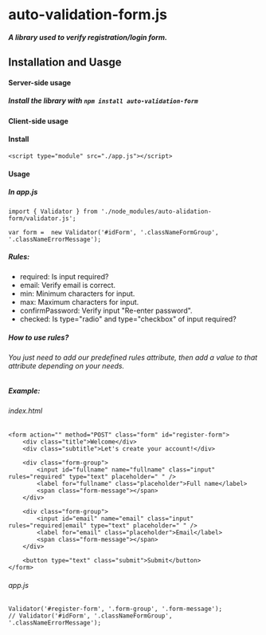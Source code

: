 # auto-validation-form.js
##### A library used to verify registration/login form.

## Installation and Uasge 

#### Server-side usage
##### Install the library with ```npm install auto-validation-form```

#### Client-side usage
#### Install
```
<script type="module" src="./app.js"></script>
```
#### Usage
##### In app.js
```
import { Validator } from './node_modules/auto-alidation-form/validator.js';

var form =  new Validator('#idForm', '.classNameFormGroup', '.classNameErrorMessage'); 
```
##### Rules: 
* required: Is input required?
* email: Verify email is correct.
* min: Minimum characters for input.
* max: Maximum characters for input.
* confirmPassword: Verify input "Re-enter password".
* checked: Is type="radio" and type="checkbox" of input required?

##### How to use rules?
###### You just need to add our predefined rules attribute, then add a value to that attribute depending on your needs.

##### Example:
###### index.html
```
<form action="" method="POST" class="form" id="register-form">
    <div class="title">Welcome</div>
    <div class="subtitle">Let's create your account!</div>

    <div class="form-group">
        <input id="fullname" name="fullname" class="input" rules="required" type="text" placeholder=" " />
        <label for="fullname" class="placeholder">Full name</label>
        <span class="form-message"></span>
    </div>

    <div class="form-group">
        <input id="email" name="email" class="input" rules="required|email" type="text" placeholder=" " />
        <label for="email" class="placeholder">Email</label>
        <span class="form-message"></span>
    </div>

    <button type="text" class="submit">Submit</button>
</form>
```
###### app.js
```
Validator('#register-form', '.form-group', '.form-message');
// Validator('#idForm', '.classNameFormGroup', '.classNameErrorMessage');
```



